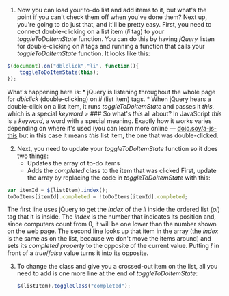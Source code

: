 1. Now you can load your to-do list and add items to it, but what's the point if you can't check them off when you've done them? Next up, you're going to do just that, and it'll be pretty easy. First, you need to connect double-clicking on a list item (*li* tag) to your *toggleToDoItemState* function. You can do this by having *jQuery* listen for double-clicking on *li* tags and running a function that calls your *toggleToDoItemState* function. It looks like this:
  ```JavaScript
  $(document).on("dblclick","li", function(){
      toggleToDoItemState(this);
  });
  ```
  What's happening here is:
    * jQuery is listening throughout the whole page for *dblclick* (double-clicking) on *li* (list item) tags.
    * When jQuery hears a double-click on a list item, it runs *toggleToDoItemState* and passes it *this*, which is a special *keyword*
    > ### So what's *this* all about?
        In JavaScript *this* is a *keyword*, a word with a special meaning. Exactly how it works varies depending on where it's used (you can learn more online — [dojo.soy/a-js-this](http://dojo.soy/a-js-this) but in this case it means *this* list item, the one that was double-clicked.

2. Next, you need to update your *toggleToDoItemState* function so it does two things:
    * Updates the array of to-do items
    * Adds the *completed* class to the item that was clicked
  First, update the array by replacing the code in *toggleToDoItemState* with this:

  ```JavaScript
  var itemId = $(listItem).index();
  toDoItems[itemId].completed = !toDoItems[itemId].completed;
  ```

  The first line uses jQuery to get the *index* of the *li* inside the ordered list (*ol*) tag that it is inside. The *index* is the number that indicates its position and, since computers count from 0, it will be one lower than the number shown on the web page.
  The second line looks up that item in the array (the *index* is the same as on the list, because we don't move the items around) and sets its *completed property* to the opposite of the current value. Putting *!* in front of a *true*/*false* value turns it into its opposite.

3. To change the class and give you a crossed-out item on the list, all you need to add is one more line at the end of *toggleToDoItemState*:

    ```JavaScript
    $(listItem).toggleClass("completed");
    ```
